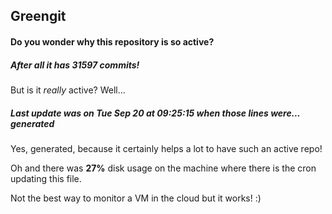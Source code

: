 ## Greengit

#### Do you wonder why this repository is so active?

##### After all it has 31597 commits!

But is it *really* active? Well...

##### Last update was on Tue Sep 20 at 09:25:15 when those lines were... generated

Yes, generated, because it certainly helps a lot to have such an active repo!

Oh and there was **27%** disk usage on the machine
where there is the cron updating this file.

Not the best way to monitor a VM in the cloud but it works! :)
